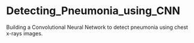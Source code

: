 # Detecting_Pneumonia_using_CNN
Building a Convolutional Neural Network to detect pneumonia using chest x-rays images.
